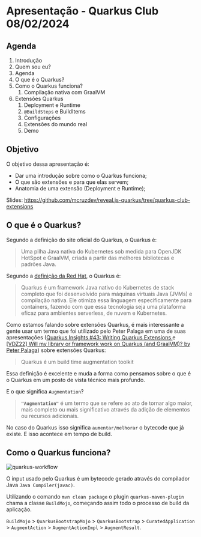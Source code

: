 # Apresentação - Quarkus Club 08/02/2024

## Agenda

1. Introdução
2. Quem sou eu?
3. Agenda
4. O que é o Quarkus?
5. Como o Quarkus funciona?
   1. Compilação nativa com GraalVM
6. Extensões Quarkus
   1. Deployment e Runtime
   2. `@BuildSteps` e BuildItems
   3. Configurações
   4. Extensões do mundo real
   5. Demo

## Objetivo

O objetivo dessa apresentação é:

- Dar uma introdução sobre como o Quarkus funciona;
- O que são extensões e para que elas servem;
- Anatomia de uma extensão (Deployment e Runtime);


Slides: https://github.com/mcruzdev/reveal.js-quarkus/tree/quarkus-club-extensions

## O que é o Quarkus?

Segundo a definição do site oficial do Quarkus, o Quarkus é: 

> Uma pilha Java nativa do Kubernetes sob medida para OpenJDK HotSpot e GraalVM, criada a partir das melhores bibliotecas e padrões Java.

Segundo a [definição da Red Hat](https://www.redhat.com/pt-br/topics/cloud-native-apps/what-is-quarkus), o Quarkus é:

> Quarkus é um framework Java nativo do Kubernetes de stack completo que foi desenvolvido para máquinas virtuais Java (JVMs) e compilação nativa. Ele otimiza essa linguagem especificamente para containers, fazendo com que essa tecnologia seja uma plataforma eficaz para ambientes serverless, de nuvem e Kubernetes.

Como estamos falando sobre extensões Quarkus, é mais interessante a gente usar um termo que foi utilizado pelo Peter Palaga em uma de suas apresentações ([Quarkus Insights #43: Writing Quarkus Extensions
](https://www.youtube.com/watch?v=RZbLwBuKxuw) e [[VDZ22] Will my library or framework work on Quarkus (and GraalVM)? by Peter Palaga](https://www.youtube.com/watch?v=jNSWmVt6dRc)) sobre extensões Quarkus:

> Quarkus é um build time augmentation toolkit

Essa definição é excelente e muda a forma como pensamos sobre o que é o Quarkus em um posto de vista técnico mais profundo.

E o que significa `Augmentation`?

> **`"Augmentation"`** é um termo que se refere ao ato de tornar algo maior, mais completo ou mais significativo através da adição de elementos ou recursos adicionais. 

No caso do Quarkus isso significa `aumentar/melhorar` o bytecode que já existe. E isso acontece em tempo de build.

## Como o Quarkus funciona?

![quarkus-workflow](img/quarkus-workflow.svg)

O input usado pelo Quarkus é um bytecode gerado através do compilador Java `Java Compiler(javac)`.

Utilizando o comando `mvn clean package` o plugin `quarkus-maven-plugin` chama a classe `BuildMojo`, começando assim todo o processo de build da aplicação.

`BuildMojo` > `QuarkusBootstrapMojo` > `QuarkusBootstrap` > `CuratedApplication` > `AugmentAction` > `AugmentActionImpl` > `AugmentResult`.